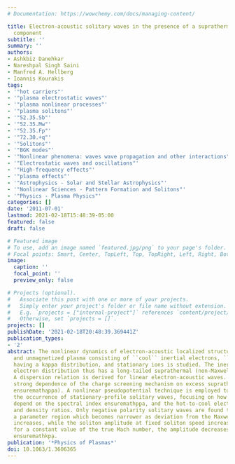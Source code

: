 ```yaml
---
# Documentation: https://wowchemy.com/docs/managing-content/

title: Electron-acoustic solitary waves in the presence of a suprathermal electron
  component
subtitle: ''
summary: ''
authors:
- Ashkbiz Danehkar
- Nareshpal Singh Saini
- Manfred A. Hellberg
- Ioannis Kourakis
tags:
- '"hot carriers"'
- '"plasma electrostatic waves"'
- '"plasma nonlinear processes"'
- '"plasma solitons"'
- '"52.35.Sb"'
- '"52.35.Mw"'
- '"52.35.Fp"'
- '"72.30.+q"'
- '"Solitons"'
- '"BGK modes"'
- '"Nonlinear phenomena: waves wave propagation and other interactions"'
- '"Electrostatic waves and oscillations"'
- '"High-frequency effects"'
- '"plasma effects"'
- '"Astrophysics - Solar and Stellar Astrophysics"'
- '"Nonlinear Sciences - Pattern Formation and Solitons"'
- '"Physics - Plasma Physics"'
categories: []
date: '2011-07-01'
lastmod: 2021-02-18T15:48:39-05:00
featured: false
draft: false

# Featured image
# To use, add an image named `featured.jpg/png` to your page's folder.
# Focal points: Smart, Center, TopLeft, Top, TopRight, Left, Right, BottomLeft, Bottom, BottomRight.
image:
  caption: ''
  focal_point: ''
  preview_only: false

# Projects (optional).
#   Associate this post with one or more of your projects.
#   Simply enter your project's folder or file name without extension.
#   E.g. `projects = ["internal-project"]` references `content/project/deep-learning/index.md`.
#   Otherwise, set `projects = []`.
projects: []
publishDate: '2021-02-18T20:48:39.369441Z'
publication_types:
- '2'
abstract: The nonlinear dynamics of electron-acoustic localized structures in a collisionless
  and unmagnetized plasma consisting of ``cool`` inertial electrons, ``hot'' electrons
  having a kappa distribution, and stationary ions is studied. The inertialess hot
  electron distribution thus has a long-tailed suprathermal (non-Maxwellian) form.
  A dispersion relation is derived for linear electron-acoustic waves. They show a
  strong dependence of the charge screening mechanism on excess suprathermality (through
  ensuremathąppa). A nonlinear pseudopotential technique is employed to investigate
  the occurrence of stationary-profile solitary waves, focusing on how their characteristics
  depend on the spectral index ensuremathp̨pa, and the hot-to-cool electron temperature
  and density ratios. Only negative polarity solitary waves are found to exist, in
  a parameter region which becomes narrower as deviation from the Maxwellian (suprathermality)
  increases, while the soliton amplitude at fixed soliton speed increases. However,
  for a constant value of the true Mach number, the amplitude decreases for decreasing
  ensuremathkp̨a.
publication: '*Physics of Plasmas*'
doi: 10.1063/1.3606365
---
```

